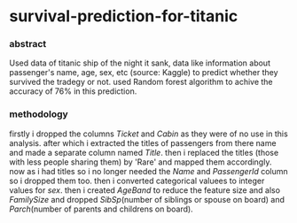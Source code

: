 # survival-prediction-for-titanic

### abstract 
Used data of titanic ship of the night it sank, data like information about passenger's name, age, sex, etc (source: Kaggle) to predict whether they survived the tradegy or not. used Random forest algorithm to achive the accuracy of 76% in this prediction.

### methodology
firstly i dropped the columns *Ticket* and *Cabin* as they were of no use in this analysis. after which i extracted the titles of passengers from there name and made a separate column named *Title*. then i replaced the titles (those with less people sharing them) by 'Rare' and mapped them accordingly. now as i had titles so i no longer needed the *Name* and *PassengerId* column so i dropped them too.
then i converted categorical valuees to integer values for *sex*. then i created *AgeBand* to reduce the feature size and also *FamilySize* and dropped *SibSp*(number of siblings or spouse on board) and *Parch*(number of parents and childrens on board). 
